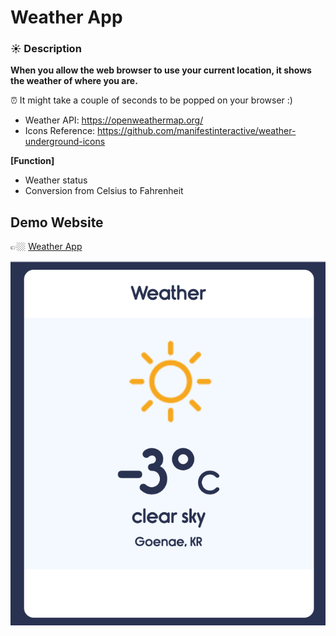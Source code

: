 # Weather App

### ☀️ Description 

**When you allow the web browser to use your current location, it shows the weather of where you are.**

⏰ It might take a couple of seconds to be popped on your browser :)

* Weather API: https://openweathermap.org/ 
* Icons Reference: https://github.com/manifestinteractive/weather-underground-icons

**[Function]**

* Weather status 
* Conversion from Celsius to Fahrenheit

## Demo Website

👉🏼 [Weather App](https://cocky-goldstine-168cea.netlify.app/)

![Demo](md-images/Demo.png)